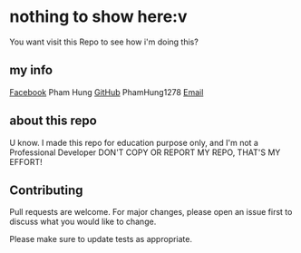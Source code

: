 # nothing to show here:v
You want visit this Repo to see how i'm doing this?

## my info
[Facebook](https://pip.pypa.io/en/stable/) Pham Hung
[GitHub](https://github.com/PhamHung1278/) PhamHung1278
[Email](phamhung12078@gmail.com/)

## about this repo
U know. I made this repo for education purpose only, and I'm not a Professional Developer
DON'T COPY OR REPORT MY REPO, THAT'S MY EFFORT!

## Contributing
Pull requests are welcome. For major changes, please open an issue first
to discuss what you would like to change.

Please make sure to update tests as appropriate.
